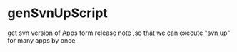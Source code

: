 # genSvnUpScript
get svn version of Apps form release note ,so that we can execute "svn up" for many apps by once 

